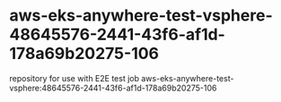 # aws-eks-anywhere-test-vsphere-48645576-2441-43f6-af1d-178a69b20275-106
repository for use with E2E test job aws-eks-anywhere-test-vsphere:48645576-2441-43f6-af1d-178a69b20275-106
